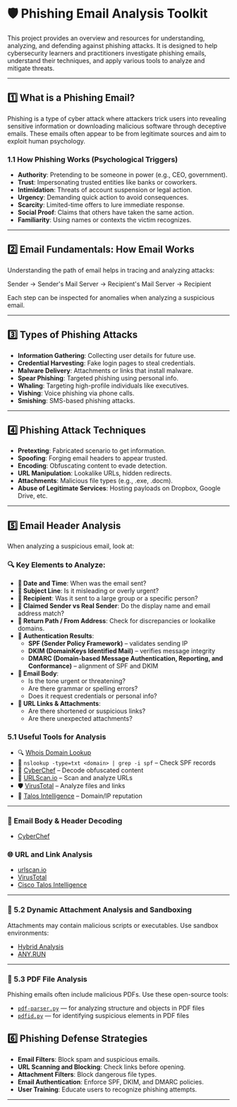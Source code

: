 # 🛡️ Phishing Email Analysis Toolkit

This project provides an overview and resources for understanding, analyzing, and defending against phishing attacks. It is designed to help cybersecurity learners and practitioners investigate phishing emails, understand their techniques, and apply various tools to analyze and mitigate threats.

---

## 1️⃣ What is a Phishing Email?

Phishing is a type of cyber attack where attackers trick users into revealing sensitive information or downloading malicious software through deceptive emails. These emails often appear to be from legitimate sources and aim to exploit human psychology.

### 1.1 How Phishing Works (Psychological Triggers)
- **Authority**: Pretending to be someone in power (e.g., CEO, government).
- **Trust**: Impersonating trusted entities like banks or coworkers.
- **Intimidation**: Threats of account suspension or legal action.
- **Urgency**: Demanding quick action to avoid consequences.
- **Scarcity**: Limited-time offers to lure immediate response.
- **Social Proof**: Claims that others have taken the same action.
- **Familiarity**: Using names or contexts the victim recognizes.

---

## 2️⃣ Email Fundamentals: How Email Works

Understanding the path of email helps in tracing and analyzing attacks:

Sender → Sender's Mail Server → Recipient's Mail Server → Recipient

Each step can be inspected for anomalies when analyzing a suspicious email.

---

## 3️⃣ Types of Phishing Attacks

- **Information Gathering**: Collecting user details for future use.
- **Credential Harvesting**: Fake login pages to steal credentials.
- **Malware Delivery**: Attachments or links that install malware.
- **Spear Phishing**: Targeted phishing using personal info.
- **Whaling**: Targeting high-profile individuals like executives.
- **Vishing**: Voice phishing via phone calls.
- **Smishing**: SMS-based phishing attacks.

---

## 4️⃣ Phishing Attack Techniques

- **Pretexting**: Fabricated scenario to get information.
- **Spoofing**: Forging email headers to appear trusted.
- **Encoding**: Obfuscating content to evade detection.
- **URL Manipulation**: Lookalike URLs, hidden redirects.
- **Attachments**: Malicious file types (e.g., .exe, .docm).
- **Abuse of Legitimate Services**: Hosting payloads on Dropbox, Google Drive, etc.

---

## 5️⃣ Email Header Analysis

When analyzing a suspicious email, look at:

### 🔍 Key Elements to Analyze:

- **📅 Date and Time**: When was the email sent?
- **📨 Subject Line**: Is it misleading or overly urgent?
- **👥 Recipient**: Was it sent to a large group or a specific person?
- **👤 Claimed Sender vs Real Sender**: Do the display name and email address match?
- **📧 Return Path / From Address**: Check for discrepancies or lookalike domains.
- **🔐 Authentication Results**:
  - **SPF (Sender Policy Framework)** – validates sending IP
  - **DKIM (DomainKeys Identified Mail)** – verifies message integrity
  - **DMARC (Domain-based Message Authentication, Reporting, and Conformance)** – alignment of SPF and DKIM
- **📝 Email Body**:
  - Is the tone urgent or threatening?
  - Are there grammar or spelling errors?
  - Does it request credentials or personal info?
- **🔗 URL Links & Attachments**:
  - Are there shortened or suspicious links?
  - Are there unexpected attachments?

### 5.1 Useful Tools for Analysis

- 🔍 [Whois Domain Lookup](https://whois.domaintools.com/)
- 🔧 `nslookup -type=txt <domain> | grep -i spf` – Check SPF records
- 🧪 [CyberChef](https://gchq.github.io/CyberChef/) – Decode obfuscated content
- 🔗 [URLScan.io](https://urlscan.io/) – Scan and analyze URLs
- 🛡️ [VirusTotal](https://www.virustotal.com/gui/home/upload) – Analyze files and links
- 📡 [Talos Intelligence](https://talosintelligence.com/) – Domain/IP reputation

---
### 📨 Email Body & Header Decoding
- [CyberChef](https://gchq.github.io/CyberChef/)

### 🌐 URL and Link Analysis
- [urlscan.io](https://urlscan.io/)
- [VirusTotal](https://www.virustotal.com/gui/home/upload)
- [Cisco Talos Intelligence](https://talosintelligence.com/)

---

### 🧪 5.2 Dynamic Attachment Analysis and Sandboxing

Attachments may contain malicious scripts or executables. Use sandbox environments:

- [Hybrid Analysis](https://hybrid-analysis.com/)
- [ANY.RUN](https://app.any.run/)

---

### 📄 5.3 PDF File Analysis

Phishing emails often include malicious PDFs. Use these open-source tools:

- [`pdf-parser.py`](https://github.com/DidierStevens/DidierStevensSuite/blob/master/pdf-parser.py) — for analyzing structure and objects in PDF files  
- [`pdfid.py`](https://github.com/DidierStevens/DidierStevensSuite/blob/master/pdfid.py) — for identifying suspicious elements in PDF files

## 6️⃣ Phishing Defense Strategies

- **Email Filters**: Block spam and suspicious emails.
- **URL Scanning and Blocking**: Check links before opening.
- **Attachment Filters**: Block dangerous file types.
- **Email Authentication**: Enforce SPF, DKIM, and DMARC policies.
- **User Training**: Educate users to recognize phishing attempts.

---
